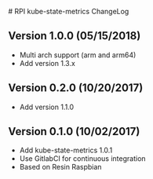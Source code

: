 # RPI kube-state-metrics ChangeLog

## Version 1.0.0 (05/15/2018)

- Multi arch support (arm and arm64)
- Add version 1.3.x

## Version 0.2.0 (10/20/2017)

- Add version 1.1.0

## Version 0.1.0 (10/02/2017)

- Add kube-state-metrics 1.0.1
- Use GitlabCI for continuous integration
- Based on Resin Raspbian

